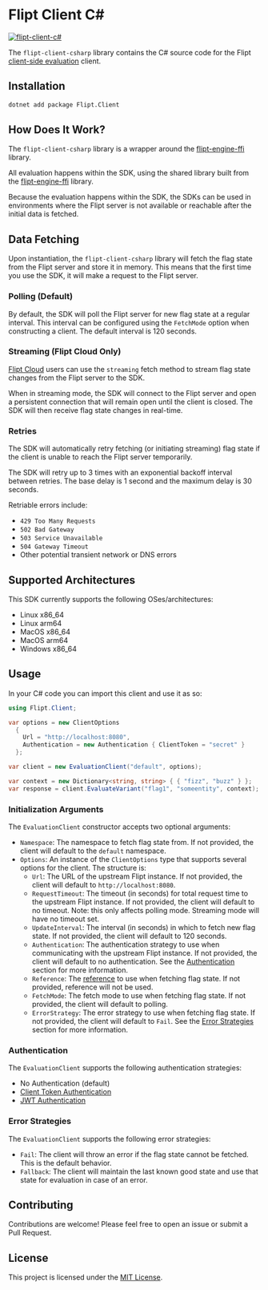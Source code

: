 # Flipt Client C\#

[![flipt-client-c#](https://img.shields.io/nuget/v/flipt.client)](https://www.nuget.org/packages/Flipt.Client/)

The `flipt-client-csharp` library contains the C# source code for the Flipt [client-side evaluation](https://www.flipt.io/docs/integration/client) client.

## Installation

```bash
dotnet add package Flipt.Client
```

## How Does It Work?

The `flipt-client-csharp` library is a wrapper around the [flipt-engine-ffi](https://github.com/flipt-io/flipt-client-sdks/tree/main/flipt-engine-ffi) library.

All evaluation happens within the SDK, using the shared library built from the [flipt-engine-ffi](https://github.com/flipt-io/flipt-client-sdks/tree/main/flipt-engine-ffi) library.

Because the evaluation happens within the SDK, the SDKs can be used in environments where the Flipt server is not available or reachable after the initial data is fetched.

## Data Fetching

Upon instantiation, the `flipt-client-csharp` library will fetch the flag state from the Flipt server and store it in memory. This means that the first time you use the SDK, it will make a request to the Flipt server.

### Polling (Default)

By default, the SDK will poll the Flipt server for new flag state at a regular interval. This interval can be configured using the `FetchMode` option when constructing a client. The default interval is 120 seconds.

### Streaming (Flipt Cloud Only)

[Flipt Cloud](https://flipt.io/cloud) users can use the `streaming` fetch method to stream flag state changes from the Flipt server to the SDK.

When in streaming mode, the SDK will connect to the Flipt server and open a persistent connection that will remain open until the client is closed. The SDK will then receive flag state changes in real-time.

### Retries

The SDK will automatically retry fetching (or initiating streaming) flag state if the client is unable to reach the Flipt server temporarily.

The SDK will retry up to 3 times with an exponential backoff interval between retries. The base delay is 1 second and the maximum delay is 30 seconds.

Retriable errors include:

- `429 Too Many Requests`
- `502 Bad Gateway`
- `503 Service Unavailable`
- `504 Gateway Timeout`
- Other potential transient network or DNS errors

## Supported Architectures

This SDK currently supports the following OSes/architectures:

- Linux x86_64
- Linux arm64
- MacOS x86_64
- MacOS arm64
- Windows x86_64

## Usage

In your C# code you can import this client and use it as so:

```csharp
using Flipt.Client;

var options = new ClientOptions
  {
    Url = "http://localhost:8080",
    Authentication = new Authentication { ClientToken = "secret" }
  };

var client = new EvaluationClient("default", options);

var context = new Dictionary<string, string> { { "fizz", "buzz" } };
var response = client.EvaluateVariant("flag1", "someentity", context);
```

### Initialization Arguments

The `EvaluationClient` constructor accepts two optional arguments:

- `Namespace`: The namespace to fetch flag state from. If not provided, the client will default to the `default` namespace.
- `Options`: An instance of the `ClientOptions` type that supports several options for the client. The structure is:
  - `Url`: The URL of the upstream Flipt instance. If not provided, the client will default to `http://localhost:8080`.
  - `RequestTimeout`: The timeout (in seconds) for total request time to the upstream Flipt instance. If not provided, the client will default to no timeout. Note: this only affects polling mode. Streaming mode will have no timeout set.
  - `UpdateInterval`: The interval (in seconds) in which to fetch new flag state. If not provided, the client will default to 120 seconds.
  - `Authentication`: The authentication strategy to use when communicating with the upstream Flipt instance. If not provided, the client will default to no authentication. See the [Authentication](#authentication) section for more information.
  - `Reference`: The [reference](https://docs.flipt.io/guides/user/using-references) to use when fetching flag state. If not provided, reference will not be used.
  - `FetchMode`: The fetch mode to use when fetching flag state. If not provided, the client will default to polling.
  - `ErrorStrategy`: The error strategy to use when fetching flag state. If not provided, the client will default to `Fail`. See the [Error Strategies](#error-strategies) section for more information.

### Authentication

The `EvaluationClient` supports the following authentication strategies:

- No Authentication (default)
- [Client Token Authentication](https://docs.flipt.io/authentication/using-tokens)
- [JWT Authentication](https://docs.flipt.io/authentication/using-jwts)

### Error Strategies

The `EvaluationClient` supports the following error strategies:

- `Fail`: The client will throw an error if the flag state cannot be fetched. This is the default behavior.
- `Fallback`: The client will maintain the last known good state and use that state for evaluation in case of an error.

## Contributing

Contributions are welcome! Please feel free to open an issue or submit a Pull Request.

## License

This project is licensed under the [MIT License](LICENSE).
